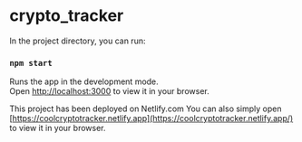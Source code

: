 # crypto_tracker

In the project directory, you can run:

### `npm start`

Runs the app in the development mode.\
Open [http://localhost:3000](http://localhost:3000) to view it in your browser.


This project has been deployed on Netlify.com
You can also simply open [https://coolcryptotracker.netlify.app](https://coolcryptotracker.netlify.app/) to view it in your browser.
